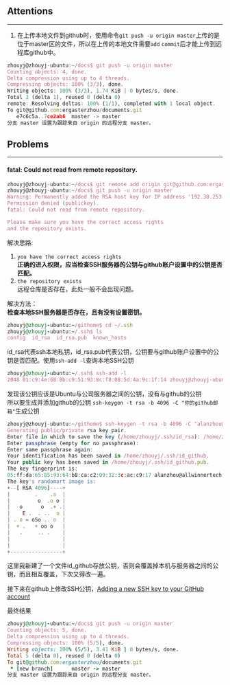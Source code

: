 ## Attentions  
---
1. 在上传本地文件到github时，使用命令`git push -u origin master`上传的是位于master区的文件，所以在上传的本地文件需要`add` `commit`后才能上传到远程库github中。
```javascript
zhouyj@zhouyj-ubuntu:~/docs$ git push -u origin master
Counting objects: 4, done.
Delta compression using up to 4 threads.
Compressing objects: 100% (3/3), done.
Writing objects: 100% (3/3), 1.74 KiB | 0 bytes/s, done.
Total 3 (delta 1), reused 0 (delta 0)
remote: Resolving deltas: 100% (1/1), completed with 1 local object.
To git@github.com:ergasterzhou/documents.git
   e7c6c5a..7ce2ab6  master -> master
分支 master 设置为跟踪来自 origin 的远程分支 master。
```

## Problems  
---
#### fatal: Could not read from remote repository.  
```javascript
zhouyj@zhouyj-ubuntu:~/docs$ git remote add origin git@github.com:ergasterzhou/documents.git
zhouyj@zhouyj-ubuntu:~/docs$ git push -u origin master
Warning: Permanently added the RSA host key for IP address '192.30.253.112' to the list of known hosts.
Permission denied (publickey).
fatal: Could not read from remote repository.

Please make sure you have the correct access rights
and the repository exists.
```

解决思路:
1. `you have the correct access rights`  
**正确的进入权限，应当检查SSH服务器的公钥与github账户设置中的公钥是否匹配。**  
2. `the repository exists`  
远程仓库是否存在，此处一般不会出现问题。  

解决方法：  
**检查本地SSH服务器是否存在，且有没有设置密钥。**  
```ruby
zhouyj@zhouyj-ubuntu:~/githome$ cd ~/.ssh
zhouyj@zhouyj-ubuntu:~/.ssh$ ls
config  id_rsa  id_rsa.pub  known_hosts
```
id_rsa代表ssh本地私钥，id_rsa.pub代表公钥，公钥要与github账户设置中的公钥是否匹配。使用`ssh-add -l`查询本地SSH公钥
```ruby
zhouyj@zhouyj-ubuntu:~/.ssh$ ssh-add -l
2048 01:c9:4e:68:8b:c9:51:93:8c:f8:08:5d:4a:9c:1f:14 zhouyj@zhouyj-ubuntu (RSA)

```

发现该公钥应该是Ubuntu与公司服务器之间的公钥，没有与github的公钥  
所以要生成并添加github的公钥
`ssh-keygen -t rsa -b 4096 -C "你的github邮箱"`生成公钥
```javascript
zhouyj@zhouyj-ubuntu:~/githome$ ssh-keygen -t rsa -b 4096 -C "alanzhou@allwinnertech.com"
Generating public/private rsa key pair.
Enter file in which to save the key (/home/zhouyj/.ssh/id_rsa): /home/zhouyj/.ssh/id_github
Enter passphrase (empty for no passphrase): 
Enter same passphrase again: 
Your identification has been saved in /home/zhouyj/.ssh/id_github.
Your public key has been saved in /home/zhouyj/.ssh/id_github.pub.
The key fingerprint is:
05:ff:da:65:85:93:64:b8:ca:c2:09:32:3c:ac:c9:17 alanzhou@allwinnertech.com
The key's randomart image is:
+--[ RSA 4096]----+
|        .    .o  |
|         o  .o o |
|   o      o  .+ .|
|    E .  . ..  o |
| . o = oSo .. o  |
|  + .   + oo o   |
|   .     .. .    |
|                 |
|                 |
+-----------------+

```
这里我新建了一个文件id_github存放公钥，否则会覆盖掉本机与服务器之间的公钥，而且相互覆盖，下次又得改一遍。

接下来在github上修改SSH公钥，[Adding a new SSH key to your GitHub account](https://help.github.com/articles/adding-a-new-ssh-key-to-your-github-account/)  

最终结果
```ruby
zhouyj@zhouyj-ubuntu:~/docs$ git push -u origin master
Counting objects: 5, done.
Delta compression using up to 4 threads.
Compressing objects: 100% (5/5), done.
Writing objects: 100% (5/5), 3.41 KiB | 0 bytes/s, done.
Total 5 (delta 0), reused 0 (delta 0)
To git@github.com:ergasterzhou/documents.git
 * [new branch]      master -> master
分支 master 设置为跟踪来自 origin 的远程分支 master。
```



